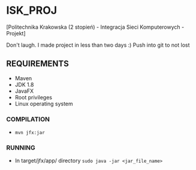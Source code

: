 # ISK_PROJ
[Politechnika Krakowska (2 stopień) - Integracja Sieci Komputerowych - Projekt]

Don't laugh. I made project in less than two days :)  Push into git to not lost

## REQUIREMENTS
* Maven
* JDK 1.8
* JavaFX
* Root privileges
* Linux operating system

### COMPILATION
* `mvn jfx:jar`

### RUNNING
* In target/jfx/app/ directory `sudo java -jar <jar_file_name>`
